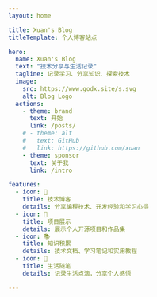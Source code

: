 ```yaml
---
layout: home

title: Xuan's Blog
titleTemplate: 个人博客站点

hero:
  name: Xuan's Blog
  text: "技术分享与生活记录"
  tagline: 记录学习、分享知识、探索技术
  image:
    src: https://www.godx.site/s.svg
    alt: Blog Logo
  actions:
    - theme: brand
      text: 开始
      link: /posts/
    # - theme: alt
    #   text: GitHub
    #   link: https://github.com/xuan
    - theme: sponsor
      text: 关于我
      link: /intro

features:
  - icon: 📝
    title: 技术博客
    details: 分享编程技术、开发经验和学习心得
  - icon: 🎨
    title: 项目展示
    details: 展示个人开源项目和作品集
  - icon: 📚
    title: 知识积累
    details: 技术文档、学习笔记和实用教程
  - icon: 🌟
    title: 生活随笔
    details: 记录生活点滴，分享个人感悟

---
```


<HomeUnderline />

<confetti />

<busuanzi />

